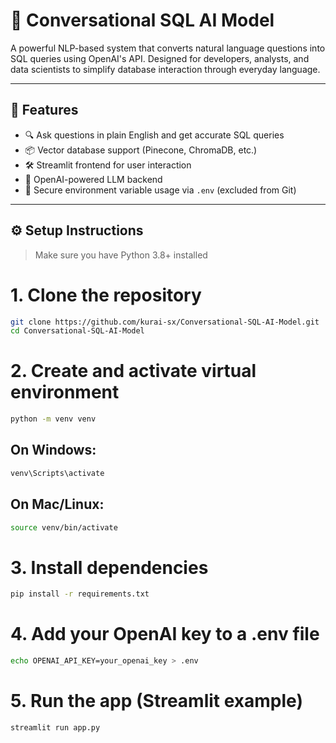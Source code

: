 # 🧠 Conversational SQL AI Model

A powerful NLP-based system that converts natural language questions into SQL queries using OpenAI's API. Designed for developers, analysts, and data scientists to simplify database interaction through everyday language.

---

## 🚀 Features

- 🔍 Ask questions in plain English and get accurate SQL queries
- 📦 Vector database support (Pinecone, ChromaDB, etc.)
- 🛠️ Streamlit frontend for user interaction
- 🧠 OpenAI-powered LLM backend
- 🔐 Secure environment variable usage via `.env` (excluded from Git)

---

## ⚙️ Setup Instructions

> Make sure you have Python 3.8+ installed


# 1. Clone the repository
```bash
git clone https://github.com/kurai-sx/Conversational-SQL-AI-Model.git
cd Conversational-SQL-AI-Model
```

# 2. Create and activate virtual environment
```bash
python -m venv venv
```
## On Windows:
```bash
venv\Scripts\activate
```
## On Mac/Linux:
```bash
source venv/bin/activate
```

# 3. Install dependencies
```bash
pip install -r requirements.txt
```

# 4. Add your OpenAI key to a .env file
```bash
echo OPENAI_API_KEY=your_openai_key > .env
```

# 5. Run the app (Streamlit example)
```bash
streamlit run app.py
```
